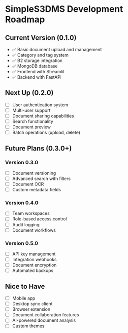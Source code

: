# SimpleS3DMS Development Roadmap

## Current Version (0.1.0)
- ✅ Basic document upload and management
- ✅ Category and tag system
- ✅ B2 storage integration
- ✅ MongoDB database
- ✅ Frontend with Streamlit
- ✅ Backend with FastAPI

## Next Up (0.2.0)
- [ ] User authentication system
- [ ] Multi-user support
- [ ] Document sharing capabilities
- [ ] Search functionality
- [ ] Document preview
- [ ] Batch operations (upload, delete)

## Future Plans (0.3.0+)
### Version 0.3.0
- [ ] Document versioning
- [ ] Advanced search with filters
- [ ] Document OCR
- [ ] Custom metadata fields

### Version 0.4.0
- [ ] Team workspaces
- [ ] Role-based access control
- [ ] Audit logging
- [ ] Document workflows

### Version 0.5.0
- [ ] API key management
- [ ] Integration webhooks
- [ ] Document encryption
- [ ] Automated backups

## Nice to Have
- [ ] Mobile app
- [ ] Desktop sync client
- [ ] Browser extension
- [ ] Document collaboration features
- [ ] AI-powered document analysis
- [ ] Custom themes 